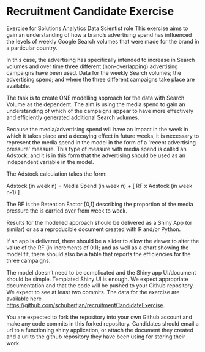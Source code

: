 # Recruitment Candidate Exercise
Exercise for Solutions Analytics Data Scientist role
This exercise aims to gain an understanding of how a brand’s advertising spend has influenced the
levels of weekly Google Search volumes that were made for the brand in a particular country.

In this case, the advertising has specifically intended to increase in Search volumes and over time
three different (non-overlapping) advertising campaigns have been used.
Data for the weekly Search volumes; the advertising spend; and where the three different campaigns
take place are available.

The task is to create ONE modelling approach for the data with Search Volume as the dependent.
The aim is using the media spend to gain an understanding of which of the campaigns appear to
have more effectively and efficiently generated additional Search volumes.

Because the media/advertising spend will have an impact in the week in which it takes place and a
decaying effect in future weeks, it is necessary to represent the media spend in the model in the
form of a 'recent advertising pressure' measure. This type of measure with media spend is called
an Adstock; and it is in this form that the advertising should be used as an independent variable in
the model.

The Adstock calculation takes the form:

Adstock (in week n) = Media Spend (in week n) + [ RF x Adstock (in week n-1) ]

The RF is the Retention Factor [0,1] describing the proportion of the media pressure the is carried
over from week to week.

Results for the modelled approach should be delivered as a Shiny App (or similar) or as a
reproducible document created with R and/or Python.

If an app is delivered, there should be a slider to allow the viewer to alter the value of the RF (in
increments of 0.1); and as well as a chart showing the model fit, there should also be a table that
reports the efficiencies for the three campaigns.

The model doesn’t need to be complicated and the Shiny app UI/document should be simple.
Templated Shiny UI is enough. We expect appropriate documentation and that the code will be
pushed to your Github repository. We expect to see at least two commits.
The data for the exercise are available here
https://github.com/schubertjan/recruitmentCandidateExercise.

You are expected to fork the repository into your own Github account and make any code commits in this forked repository.
Candidates should email a url to a functioning shiny application, or attach the document they
created and a url to the github repository they have been using for storing their work.